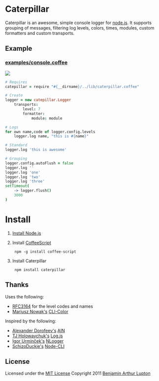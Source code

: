# Caterpillar

Caterpillar is an awesome, simple console logger for [node.js](http://nodejs.org/). It supports grouping of messages, filtering log levels, colors, times, modules, custom formatters and custom transports.


## Example

### [examples/console.coffee](https://github.com/balupton/caterpillar.npm/blob/master/examples/console.coffee)

<img src="https://github.com/balupton/caterpillar.npm/raw/master/media/caterpillar-84x21.png"/>

``` coffeescript
# Requires
catepillar = require "#{__dirname}/../lib/caterpillar.coffee"

# Create
logger = new catepillar.Logger
	transports:
		level: 7
		formatter:
			module: module

# Logs
for own name,code of logger.config.levels
	logger.log name, "this is #{name}"

# Standard
logger.log 'this is awesome'

# Grouping
logger.config.autoFlush = false
logger.log ''
logger.log 'one'
logger.log 'two'
logger.log 'three'
setTimeout(
	-> logger.flush()
	3000
)
```


# Install

1. [Install Node.js](https://github.com/balupton/node/wiki/Installing-Node.js)

1. Install [CoffeeScript](http://jashkenas.github.com/coffee-script/)
		
		npm -g install coffee-script

1. Install Caterpillar

		npm install caterpillar


## Thanks

Uses the following:

- [RFC3164](http://www.faqs.org/rfcs/rfc3164.html) for the level codes and names
- [Mariusz Nowak's](https://github.com/medikoo) [CLI-Color](https://github.com/medikoo/cli-color)

Inspired by the following:

- [Alexander Dorofeev's](https://github.com/akaspin) [AIN](https://github.com/akaspin/ain)
- [TJ Holowaychuk's](https://github.com/visionmedia) [Log.js](https://github.com/visionmedia/log.js)
- [Igor Urminček's](https://github.com/igo) [NLogger](https://github.com/igo/nlogger)
- [SchizoDuckie's](https://github.com/SchizoDuckie) [Node-CLI](https://github.com/SchizoDuckie/Node-CLI/)


## License

Licensed under the [MIT License](http://creativecommons.org/licenses/MIT/)
Copyright 2011 [Benjamin Arthur Lupton](http://balupton.com)
